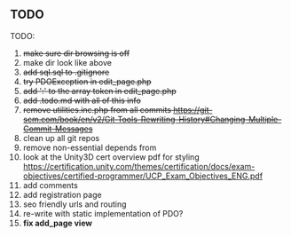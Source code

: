 ## TODO ##

TODO: 

1. <del>make sure dir browsing is off</del>
2. make dir look like above
3. <del>add sql.sql to .gitignore</del>
4. <del>try PDOException in edit_page.php</del>
5. <del>add ':' to the array token in edit_page.php</del>
6. <del>add .todo.md with all of this info</del>
7. <del>remove utilities.inc.php from all commits
	<https://git-scm.com/book/en/v2/Git-Tools-Rewriting-History#Changing-Multiple-Commit-Messages></del>
8. clean up all git repos
9. remove non-essential depends from <startbootstrap>
10. look at the Unity3D cert overview pdf for styling 
	<https://certification.unity.com/themes/certification/docs/exam-objectives/certified-programmer/UCP_Exam_Objectives_ENG.pdf>
11. add comments
12. add registration page
13. seo friendly urls and routing
14. re-write with static implementation of PDO?
15. __fix add_page view__
